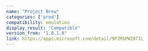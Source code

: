 ```yaml
---
name: "Project Brew"
categories: ['prod']
compatibility: emulation
display_result: "Compatible"
version_from: "1.0.1.0"
link: https://apps.microsoft.com/detail/9P2MSPW2871L
---
```

